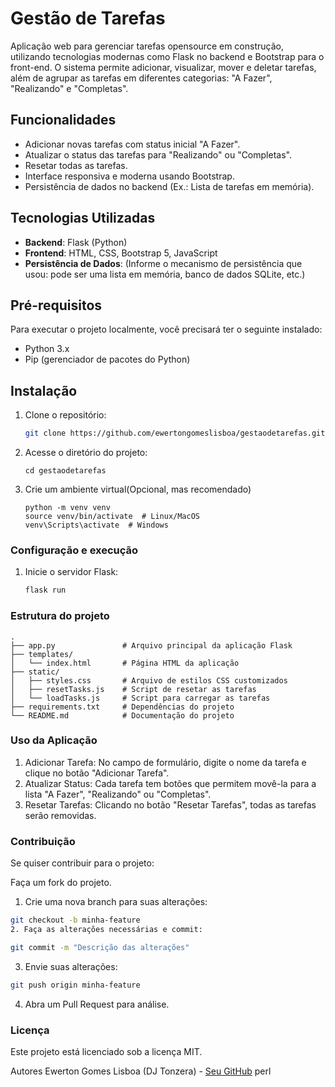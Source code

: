 # Gestão de Tarefas

Aplicação web para gerenciar tarefas opensource em construção, utilizando tecnologias modernas como Flask no backend e Bootstrap para o front-end. O sistema permite adicionar, visualizar, mover e deletar tarefas, além de agrupar as tarefas em diferentes categorias: "A Fazer", "Realizando" e "Completas".

## Funcionalidades

- Adicionar novas tarefas com status inicial "A Fazer".
- Atualizar o status das tarefas para "Realizando" ou "Completas".
- Resetar todas as tarefas.
- Interface responsiva e moderna usando Bootstrap.
- Persistência de dados no backend (Ex.: Lista de tarefas em memória).

## Tecnologias Utilizadas

- **Backend**: Flask (Python)
- **Frontend**: HTML, CSS, Bootstrap 5, JavaScript
- **Persistência de Dados**: (Informe o mecanismo de persistência que usou: pode ser uma lista em memória, banco de dados SQLite, etc.)

## Pré-requisitos

Para executar o projeto localmente, você precisará ter o seguinte instalado:

- Python 3.x
- Pip (gerenciador de pacotes do Python)

## Instalação

1. Clone o repositório:
   ```bash
   git clone https://github.com/ewertongomeslisboa/gestaodetarefas.git
   ```


2. Acesse o diretório do projeto:
   ```
   cd gestaodetarefas
   ```

3. Crie um ambiente virtual(Opcional, mas recomendado)
   ```
   python -m venv venv
   source venv/bin/activate  # Linux/MacOS
   venv\Scripts\activate  # Windows

   ```
   
### Configuração e execução 

1. Inicie o servidor Flask:
   ```bash
   flask run 
   ```

### Estrutura do projeto 

```
.
├── app.py               # Arquivo principal da aplicação Flask
├── templates/
│   └── index.html       # Página HTML da aplicação
├── static/
│   ├── styles.css       # Arquivo de estilos CSS customizados
│   ├── resetTasks.js    # Script de resetar as tarefas
│   └── loadTasks.js     # Script para carregar as tarefas
├── requirements.txt     # Dependências do projeto
└── README.md            # Documentação do projeto
```
### Uso da Aplicação
1. Adicionar Tarefa: No campo de formulário, digite o nome da tarefa e clique no botão "Adicionar Tarefa".
2. Atualizar Status: Cada tarefa tem botões que permitem movê-la para a lista "A Fazer", "Realizando" ou "Completas".
3. Resetar Tarefas: Clicando no botão "Resetar Tarefas", todas as tarefas serão removidas.

### Contribuição
Se quiser contribuir para o projeto:

Faça um fork do projeto.
1. Crie uma nova branch para suas alterações:
```bash
git checkout -b minha-feature
2. Faça as alterações necessárias e commit:
```
```bash
git commit -m "Descrição das alterações"
```
3. Envie suas alterações:
```bash
git push origin minha-feature
```
4. Abra um Pull Request para análise.

### Licença
Este projeto está licenciado sob a licença MIT.

Autores
Ewerton Gomes Lisboa (DJ Tonzera) - [Seu GitHub](https://github.com/ewertongomeslisboa)
perl




